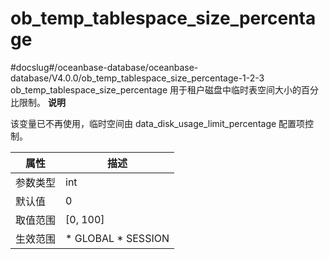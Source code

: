 ob_temp_tablespace_size_percentage 
=======================================================
#docslug#/oceanbase-database/oceanbase-database/V4.0.0/ob_temp_tablespace_size_percentage-1-2-3
ob_temp_tablespace_size_percentage 用于租户磁盘中临时表空间大小的百分比限制。
**说明**



该变量已不再使用，临时空间由 data_disk_usage_limit_percentage 配置项控制。


| **属性** |                                                   **描述**                                                   |
|--------|------------------------------------------------------------------------------------------------------------|
| 参数类型   | int                                                                                                        |
| 默认值    | 0                                                                                                          |
| 取值范围   | \[0, 100\]                                                                                                 |
| 生效范围   | * GLOBAL   * SESSION    |


